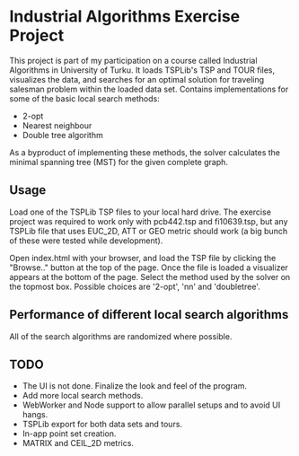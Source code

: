 Industrial Algorithms Exercise Project
======================================

This project is part of my participation on a course called 
Industrial Algorithms in University of Turku. It loads TSPLib's
TSP and TOUR files, visualizes the data, and searches for an optimal
solution for traveling salesman problem within the loaded data set.
Contains implementations for some of the basic local search methods:

* 2-opt
* Nearest neighbour
* Double tree algorithm

As a byproduct of implementing these methods, the solver calculates
the minimal spanning tree (MST) for the given complete graph.

Usage
-----

Load one of the TSPLib TSP files to your local hard drive. The exercise
project was required to work only with pcb442.tsp and fi10639.tsp, but
any TSPLib file that uses EUC_2D, ATT or GEO metric should work (a big
bunch of these were tested while development).

Open index.html with your browser, and load the TSP file by clicking
the "Browse.." button at the top of the page. Once the file is loaded
a visualizer appears at the bottom of the page. Select the method used
by the solver on the topmost box. Possible choices are '2-opt', 'nn'
and 'doubletree'.

Performance of different local search algorithms
------------------------------------------------

All of the search algorithms are randomized where possible.

TODO
----

* The UI is not done. Finalize the look and feel of the program.
* Add more local search methods.
* WebWorker and Node support to allow parallel setups and to avoid UI hangs.
* TSPLib export for both data sets and tours.
* In-app point set creation.
* MATRIX and CEIL_2D metrics.